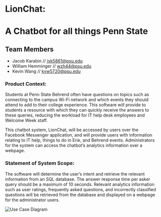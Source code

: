 # LionChat: 

# A Chatbot for all things Penn State

## Team Members

- Jacob Karabin // jxk5861@psu.edu
- William Hemminger // wzh44@psu.edu
- Kevin Wang // kvw5720@psu.edu

### Product Context:

Students at Penn State Behrend often have questions on topics such as connecting to the campus Wi-Fi network and which events they should attend to add to their college experience. This software will provide to students a resource with which they can quickly receive the answers to these queries, reducing the workload for IT help desk employees and Welcome Week staff.

This chatbot system, LionChat, will be accessed by users over the Facebook Messenger application, and will provide users with information relating to IT help, things to do in Erie, and Behrend events. Administrators for the system can access the chatbot’s analytics information over a webpage.

### Statement of System Scope:

The software will determine the user’s intent and retrieve the relevant information from an SQL database. The answer response time per asker query should be a maximum of 10 seconds.  Relevant analytics information such as user ratings, frequently asked questions, and incorrectly classified questions will be retrieved from the database and displayed on a webpage for the administrator users.

![Use Case Diagram](https://github.com/KWANGORIGIN/LionChat/blob/main/imgs/UML%20Case%20Diagram.png)

